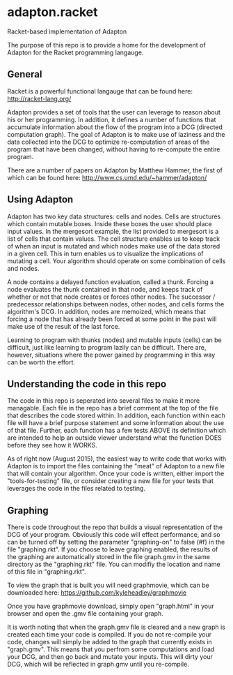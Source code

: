# adapton.racket
Racket-based implementation of Adapton

The purpose of this repo is to provide a home for the development of Adapton for 
the Racket programming langauge. 

## General

Racket is a powerful functional langauge that can be found here:
http://racket-lang.org/

Adapton provides a set of tools that the user can leverage to reason about his
or her programming. In addition, it defines a number of functions that accumulate
information about the flow of the program into a DCG (directed computation graph).
The goal of Adapton is to make use of laziness and the data collected into the DCG
to optimize re-computation of areas of the program that have been changed, without 
having to re-compute the entire program.

There are a number of papers on Adapton by Matthew Hammer, the first of which can 
be found here: http://www.cs.umd.edu/~hammer/adapton/


## Using Adapton 

Adapton has two key data structures: cells and nodes. Cells are structures
which contain mutable boxes. Inside these boxes the user should place input
values. In the mergesort example, the list provided to mergesort is a list
of cells that contain values. The cell structure enables us to keep track 
of when an input is mutated and which nodes make use of the data stored in a
given cell. This in turn enables us to visualize the implications of mutating
a cell. Your algorithm should operate on some combination of cells and nodes. 

A node contains a delayed function evaluation, called a thunk. Forcing a node
evaluates the thunk contained in that node, and keeps track of whether or not 
that node creates or forces other nodes. The successor / predecessor 
relationships between nodes, other nodes, and cells forms the algorithm's
DCG. In addition, nodes are memoized, which means that forcing a node that
has already been forced at some point in the past will make use of the result
of the last force. 

Learning to program with thunks (nodes) and mutable inputs (cells) can be 
difficult, just like learning to program lazily can be difficult. There are,
however, situations where the power gained by programming in this way can 
be worth the effort. 

## Understanding the code in this repo 

The code in this repo is seperated into several files to make it more managable.
Each file in the repo has a brief comment at the top of the file that describes 
the code stored within. In addition, each function within each file will have a 
brief purpose statement and some information about the use of that file. Further,
each function has a few tests ABOVE its definition which are intended to help 
an outside viewer understand what the function DOES before they see how it WORKS.

As of right now (August 2015), the easiest way to write code that works with Adapton
is to import the files containing the "meat" of Adapton to a new file that will 
contain your algorithm. Once your code is written, either import the "tools-for-testing" 
file, or consider creating a new file for your tests that leverages the code in 
the files related to testing.

## Graphing 

There is code throughout the repo that builds a visual representation of the DCG
of your program. Obviously this code will effect performance, and so can be turned 
off by setting the parameter "graphing-on" to false (#f) in the file "graphing.rkt".
If you choose to leave graphing enabled, the results of the graphing are 
automatically stored in the file graph.gmv in the same directory as the "graphing.rkt"
file. You can modifiy the location and name of this file in "graphing.rkt".

To view the graph that is built you will need graphmovie, which can be downloaded 
here: https://github.com/kyleheadley/graphmovie

Once you have graphmovie download, simply open "graph.html" in your browser and open
the .gmv file containing your graph. 

It is worth noting that when the graph.gmv file is cleared and a new graph is created
each time your code is compiled. If you do not re-compile your code, changes will 
simply be added to the graph that currently exists in "graph.gmv". This means that you
perfrom some computations and load your DCG, and then go back and mutate your inputs. 
This will dirty your DCG, which will be reflected in graph.gmv until you re-compile.
